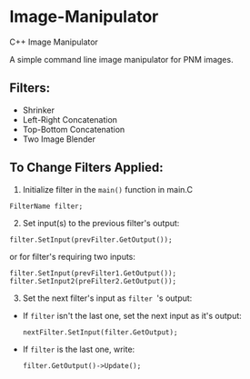 # Image-Manipulator
C++ Image Manipulator

A simple command line image manipulator for PNM images.

## Filters:
+ Shrinker
+ Left-Right Concatenation
+ Top-Bottom Concatenation
+ Two Image Blender

## To Change Filters Applied:
1. Initialize filter in the `main()` function in main.C
  ```
  FilterName filter;
  ```
2. Set input(s) to the previous filter's output:
  ```
  filter.SetInput(prevFilter.GetOutput());
  ```
  or for filter's requiring two inputs:
  ```
  filter.SetInput(prevFilter1.GetOutput());
  filter.SetInput2(preFilter2.GetOutput());
  ```
3. Set the next filter's input as `filter `'s output:
  * If `filter` isn't the last one, set the next input as it's output:
    ```
    nextFilter.SetInput(filter.GetOutput);
    ```
  * If `filter` is the last one, write:
    ```
    filter.GetOutput()->Update();
    ``` 
